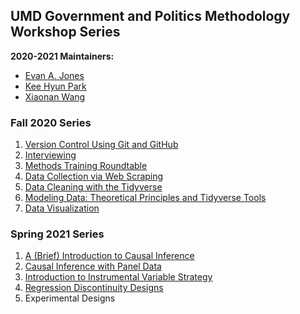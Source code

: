 ## UMD Government and Politics Methodology Workshop Series

__2020-2021 Maintainers:__
- [Evan A. Jones](https://github.com/EandrewJones)
- [Kee Hyun Park](https://github.com/keehyunpark)
- [Xiaonan Wang](https://github.com/Xiaonan21)

### Fall 2020 Series

1. [Version Control Using Git and GitHub](https://github.com/EandrewJones/gvpt-methods/tree/master/versioncontrol)
2. [Interviewing](https://github.com/gsa-gvpt/gvpt-methods/tree/master/interviews/)
3. [Methods Training Roundtable](https://github.com/gsa-gvpt/gvpt-methods/tree/master/roundtable/)
4. [Data Collection via Web Scraping](https://github.com/gsa-gvpt/gvpt-methods/tree/master/webscraping)
5. [Data Cleaning with the Tidyverse](https://github.com/gsa-gvpt/gvpt-methods/tree/master/datacleaning)
6. [Modeling Data: Theoretical Principles and Tidyverse Tools](https://github.com/gsa-gvpt/gvpt-methods/tree/master/modeling)
7. [Data Visualization](https://github.com/gsa-gvpt/gvpt-methods/tree/master/datavisualization)

### Spring 2021 Series

1. [A (Brief) Introduction to Causal Inference](https://github.com/gsa-gvpt/gvpt-methods/tree/master/CI_intro)
2. [Causal Inference with Panel Data](https://github.com/gsa-gvpt/gvpt-methods/tree/master/paneldata)
3. [Introduction to Instrumental Variable Strategy](https://github.com/gsa-gvpt/gvpt-methods/tree/master/instrumentalvariables)
4. [Regression Discontinuity Designs](https://github.com/gsa-gvpt/gvpt-methods/tree/master/regressiondiscontinuity)
5. Experimental Designs
